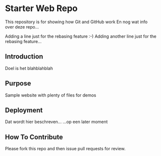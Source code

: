 # Starter Web Repo

This repository is for showing how Git and GitHub work
En nog wat info over deze repo...

Adding a line just for the rebasing feature :-)
Adding another line just for the rebasing feature...

## Introduction
Doel is het blahblahblah

## Purpose

Sample website with plenty of files for demos

## Deployment
Dat wordt hier beschreven...
...op een later moment

## How To Contribute
Please fork this repo and then issue pull requests for review.


